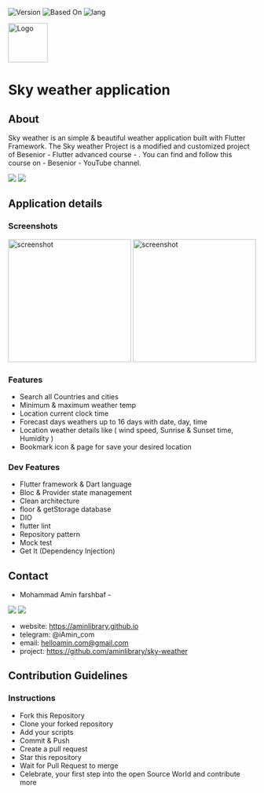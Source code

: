 ![Version](https://img.shields.io/badge/version-2.03518.2-yellow)
![Based On](https://img.shields.io/badge/Base-Flutter-blue)
![lang](https://img.shields.io/badge/lang-dart-9cf)

<img src="https://github.com/user-attachments/assets/0826cf5d-93a6-4ce9-aa8b-40465c87c1e6" alt="Logo" width="80" height="80">

# Sky weather application

## About
Sky weather is an simple & beautiful weather application built with Flutter Framework.
The Sky weather Project is a modified and customized project of Besenior - Flutter advanced course - .
You can find and follow this course on - Besenior - YouTube channel.

<p>
<img src="https://img.icons8.com/color/35/000000/flutter.png"/> 
<img src="https://img.icons8.com/color/35/000000/dart.png"/> 
</p>

## Application details 

### Screenshots
<div display: "inline-block";>
<img src="https://github.com/user-attachments/assets/96b0895e-a376-4897-88f1-5fa183035c7f" alt="screenshot" width="250">
<img src="https://github.com/user-attachments/assets/dbd7b49e-9eb3-4485-8494-9e561a317146" alt="screenshot" width="250">
</div>

### Features
* Search all Countries and cities
* Minimum & maximum weather temp
* Location current clock time
* Forecast days weathers up to 16 days with date, day, time
* Location weather details like ( wind speed, Sunrise & Sunset time, Humidity )
* Bookmark icon & page for save your desired location

### Dev Features
* Flutter framework & Dart language
* Bloc & Provider state management
* Clean architecture
* floor & getStorage database
* DIO
* flutter lint
* Repository pattern
* Mock test
* Get It (Dependency Injection)

## Contact
- Mohammad Amin farshbaf -
<p align="left">  
<a href="https://t.me/iAmin_com" target="blank"><img src="https://img.icons8.com/color/35/000000/telegram-app--v1.png"/></a>
<a href="mailto:helloamin.com@gmail.com" target="blank"><img src="https://img.icons8.com/color/35/000000/gmail.png"/></a>
</p>

* website: https://aminlibrary.github.io
* telegram: @iAmin_com
* email: helloamin.com@gmail.com
* project: https://github.com/aminlibrary/sky-weather

## Contribution Guidelines

### Instructions

- Fork this Repository
- Clone your forked repository
- Add your scripts
- Commit & Push
- Create a pull request
- Star this repository
- Wait for Pull Request to merge
- Celebrate, your first step into the open Source World and contribute more
